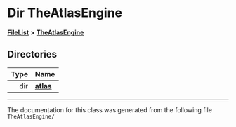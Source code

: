

# Dir TheAtlasEngine



[**FileList**](files.md) **>** [**TheAtlasEngine**](dir_b67f019f7e2fe784ec01f943d860c92a.md)














## Directories

| Type | Name |
| ---: | :--- |
| dir | [**atlas**](dir_1e6ffef027cfcf7ded3287660b505c9f.md) <br> |

























































------------------------------
The documentation for this class was generated from the following file `TheAtlasEngine/`

